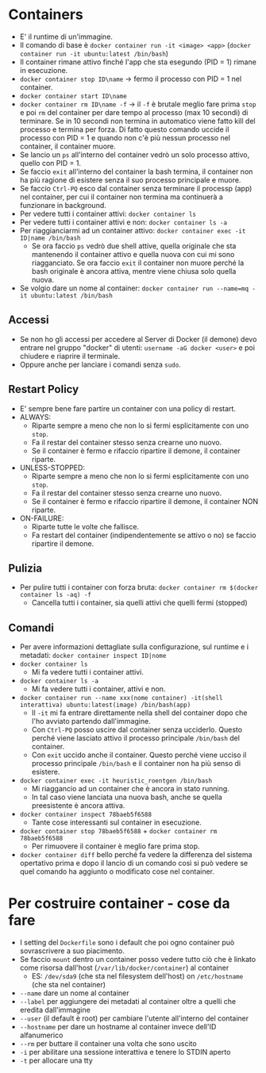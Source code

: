 # Containers
* E' il runtime di un'immagine.
* Il comando di base è `docker container run -it <image> <app>` (`docker container run -it ubuntu:latest /bin/bash`)
* Il container rimane attivo finché l'app che sta esegundo (PID = 1) rimane in esecuzione.
* `docker container stop ID\name` -> fermo il processo con PID = 1 nel container.
* `docker container start ID\name`
* `docker container rm ID\name -f` -> il `-f` è brutale meglio fare prima `stop` e poi `rm` del container per dare tempo al processo (max 10 secondi) di terminare. Se in 10 secondi non termina in automatico viene fatto kill del processo e termina per forza. Di fatto questo comando uccide il processo con PID = 1 e quando non c'è più nessun processo nel container, il container muore.
* Se lancio un `ps` all'interno del container vedrò un solo processo attivo, quello con PID = 1.
* Se faccio `exit` all'interno del container la bash termina, il container non ha più ragione di esistere senza il suo processo principale e muore.
* Se faccio `Ctrl-PQ` esco dal container senza terminare il processp (app) nel container, per cui il container non termina ma continuerà a funzionare in background.
* Per vedere tutti i container attivi: `docker container ls`
* Per vedere tutti i container attivi e non: `docker container ls -a`
* Per riaggianciarmi ad un container attivo: `docker container exec -it ID|name /bin/bash`
    * Se ora faccio `ps` vedrò due shell attive, quella originale che sta mantenendo il container attivo e quella nuova con cui mi sono riagganciato. Se ora faccio `exit` il container non muore perché la bash originale è ancora attiva, mentre viene chiusa solo quella nuova.
* Se volgio dare un nome al container: `docker container run --name=mq -it ubuntu:latest /bin/bash`

## Accessi
* Se non ho gli accessi per accedere al Server di Docker (il demone) devo entrare nel gruppo "docker" di utenti: `username -aG docker <user>` e poi chiudere e riaprire il terminale.
 * Oppure anche per lanciare i comandi senza `sudo`. 

## Restart Policy
* E' sempre bene fare partire un container con una policy di restart.
* ALWAYS:
    * Riparte sempre a meno che non lo si fermi esplicitamente con uno `stop`.
    * Fa il restar del container stesso senza crearne uno nuovo.
    * Se il container è fermo e rifaccio ripartire il demone, il container riparte.
* UNLESS-STOPPED:
    * Riparte sempre a meno che non lo si fermi esplicitamente con uno `stop`.
    * Fa il restar del container stesso senza crearne uno nuovo.
    * Se il container è fermo e rifaccio ripartire il demone, il container NON riparte.
* ON-FAILURE:
    * Riparte tutte le volte che fallisce.
    * Fa restart del container (indipendentemente se attivo o no) se faccio ripartire il demone.

## Pulizia
* Per pulire tutti i container con forza bruta: `docker container rm $(docker container ls -aq) -f`
    * Cancella tutti i container, sia quelli attivi che quelli fermi (stopped)

## Comandi
* Per avere informazioni dettagliate sulla configurazione, sul runtime e i metadati: `docker container inspect ID|nome`
* `docker container ls`
  * Mi fa vedere tutti i container attivi.
* `docker container ls -a`
  * Mi fa vedere tutti i container, attivi e non.
* `docker container run --name xxx(nome container) -it(shell interattiva) ubuntu:latest(image) /bin/bash(app)`
  * Il `-it` mi fa entrare direttamente nella shell del container dopo che l'ho avviato partendo dall'immagine.
  * Con `Ctrl-PQ` posso uscire dal container senza ucciderlo. Questo perché viene lasciato attivo il processo principale `/bin/bash` del container.
  * Con `exit` uccido anche il container. Questo perché viene ucciso il processo principale `/bin/bash` e il container non ha più senso di esistere.
* `docker container exec -it heuristic_roentgen /bin/bash`
  * Mi riaggancio ad un container che è ancora in stato running.
  * In tal caso viene lanciata una nuova bash, anche se quella preesistente è ancora attiva.
* `docker container inspect 78baeb5f6588`
  * Tante cose interessanti sul container in esecuzione.
* `docker container stop 78baeb5f6588` + `docker container rm 78baeb5f6588`
  * Per rimuovere il container è meglio fare prima stop.
* `docker container diff` bello perché fa vedere la differenza del sistema opertativo prima e dopo il lancio di un comando così si può vedere se quel comando ha aggiunto o modificato cose nel container.

# Per costruire container - cose da fare
* I setting del `Dockerfile` sono i default che poi ogno container può sovrascrivere a suo piacimento.
* Se faccio `mount` dentro un container posso vedere tutto ciò che è linkato come risorsa dall'host (`/var/lib/docker/container`) al container
  * ES: `/dev/sda9` (che sta nel filesystem dell'host) on `/etc/hostname` (che sta nel container) 
* `--name` dare un nome al container
* `--label` per aggiungere dei metadati al container oltre a quelli che eredita dall'immagine
* `--user` (il default è root) per cambiare l'utente all'interno del container
* `--hostname` per dare un hostname al container invece dell'ID alfanumerico
* `--rm` per buttare il container una volta che sono uscito
* `-i` per abilitare una sessione interattiva e tenere lo STDIN aperto
* `-t` per allocare una tty